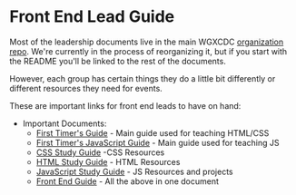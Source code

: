 # Front End Lead Guide

Most of the leadership documents live in the main WGXCDC [organization repo](https://github.com/womenwhocodedc/organization/blob/master/leadership-resources). We're currently in the process of reorganizing it, but if you start with the README you'll be linked to the rest of the documents.

However, each group has certain things they do a little bit differently or different resources they need for events.

These are important links for front end leads to have on hand:
* Important Documents:
  * [First Timer's Guide](https://github.com/womenwhocodedc/front-end-community/blob/master/first-timers-guides/first_timers_guide.md) - Main guide used for teaching HTML/CSS
  * [First Timer's JavaScript Guide](https://github.com/womenwhocodedc/front-end-community/blob/master/first-timers-guides/first_timers_javascript_guide.md) - Main guide used for teaching JS
  * [CSS Study Guide](https://github.com/womenwhocodedc/front-end-community/blob/master/study-guides/CSS_study_guide.md) -CSS Resources
  * [HTML Study Guide](https://github.com/womenwhocodedc/front-end-community/blob/master/study-guides/html_study_guide.md) - HTML Resources
  * [JavaScript Study Guide](https://github.com/womenwhocodedc/front-end-community/blob/master/study-guides/javascript_study_guide.md) - JS Resources and projects
  * [Front End Guide](https://github.com/womenwhocodedc/front-end-community/blob/master/front_end_guide.md) - All the above in one document
